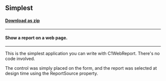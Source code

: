 ## Simplest
#### [Download as zip](https://grapecity.github.io/DownGit/#/home?url=https://github.com/GrapeCity/ComponentOne-WinForms-Samples/tree/master/NetFramework\Reports\C1WebReport\CS\Simplest)
____
#### Show a report on a web page.
____
This is the simplest application you can write with C1WebReport. There's no code involved. 

The control was simply placed on the form, and the report was selected at design time using the ReportSource property. 